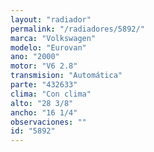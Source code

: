 ```yaml
---
layout: "radiador"
permalink: "/radiadores/5892/"
marca: "Volkswagen"
modelo: "Eurovan"
ano: "2000"
motor: "V6 2.8"
transmision: "Automática"
parte: "432633"
clima: "Con clima"
alto: "28 3/8"
ancho: "16 1/4"
observaciones: ""
id: "5892"
---
```


